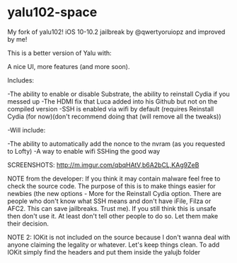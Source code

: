 # yalu102-space
My fork of yalu102! iOS 10-10.2 jailbreak by @qwertyoruiopz and improved by me!

This is a better version of Yalu with:

A nice UI, more features (and more soon). 

Includes: 

-The ability to enable or disable Substrate, the ability to reinstall Cydia if you messed up
-The HDMI fix that Luca added into his Github but not on the compiled version
-SSH is enabled via wifi by default (requires Reinstall Cydia (for now)(don't recommend doing that (will remove all the tweaks))

-Will include: 

-The ability to automatically add the nonce to the nvram (as you requested to Lofty)
-A way to enable wifi SSHing the good way

SCREENSHOTS: http://m.imgur.com/qbqHAtV,b6A2bCL,KAg9ZeB

NOTE from the developer: If you think it may contain malware feel free to check the source code. The purpose of this is to make things easier for newbies (the new options - More for the Reinstall Cydia option. There are people who don't know what SSH means and don't have iFile, Filza or AFC2. This can save jailbreaks. Trust me). If you still think this is unsafe then don't use it. At least don't tell other people to do so. Let them make their decision.

NOTE 2: IOKit is not included on the source because I don't wanna deal with anyone claiming the legality or whatever. Let's keep things clean. To add IOKit simply find the headers and put them inside the yalujb folder
